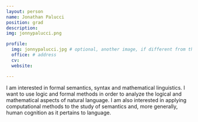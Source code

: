 ```yaml
---
layout: person
name: Jonathan Palucci
position: grad
description:
img: jonnypalucci.png

profile:
  img: jonnypalucci.jpg # optional, another image, if different from the one on the people page
  office: # address
  cv:
  website:

---
```


I am interested in formal semantics, syntax and mathematical linguistics. I want to use logic and formal methods in order to analyze the logical and mathematical aspects of natural language. I am also interested in applying computational methods to the study of semantics and, more generally, human cognition as it pertains to language.
